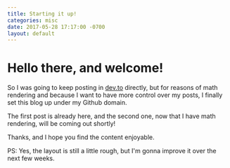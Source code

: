 ```yaml
---
title: Starting it up!
categories: misc
date: 2017-05-28 17:17:00 -0700
layout: default
---
```


# Hello there, and welcome!

So I was going to keep posting in [dev.to](http://dev.to) directly, but for reasons of math rendering and because I want to have more control over my posts, I finally set this blog up under my Github domain.

The first post is already here, and the second one, now that I have math rendering, will be coming out shortly!

Thanks, and I hope you find the content enjoyable.

PS: Yes, the layout is still a little rough, but I'm gonna improve it over the next few weeks.
